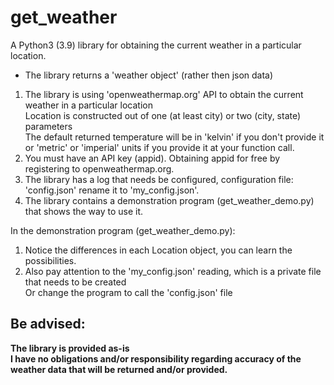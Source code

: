 # get_weather

A Python3 (3.9) library for obtaining the current weather in a particular location.
* The library returns a 'weather object' (rather then json data)
1.  The library is using 'openweathermap.org' API to obtain the current weather in a particular location  
Location is constructed out of one (at least city) or two (city, state) parameters  
The default returned temperature will be in 'kelvin' if you don't provide it  
or 'metric' or 'imperial' units if you provide it at your function call.  
2.  You must have an API key (appid). Obtaining appid for free by registering to openweathermap.org.  
3.  The library has a log that needs be configured, configuration file: 'config.json' rename it to 'my_config.json'.  
4.  The library contains a demonstration program (get_weather_demo.py) that shows the way to use it.  
  
In the demonstration program (get_weather_demo.py):  
1.  Notice the differences in each Location object, you can learn the possibilities.  
2.  Also pay attention to the 'my_config.json' reading, which is a private file that needs to be created  
Or change the program to call the 'config.json' file  

## Be advised:  
**The library is provided as-is**  
**I have no obligations and/or responsibility regarding accuracy of the weather data that will be returned and/or provided.**  
